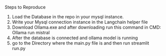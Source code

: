 Steps to Reproduce

1. Load the Database in the repo in your mysql instance.
2. Write your Mysql connection instance in the Langchain helper file
3. Download Ollama.exe and after downloading run this command in CMD: Ollama run mistral
4. After the database is connected and ollama model is running
5. go to the Directory where the main.py file is and then run streamlit run.py
